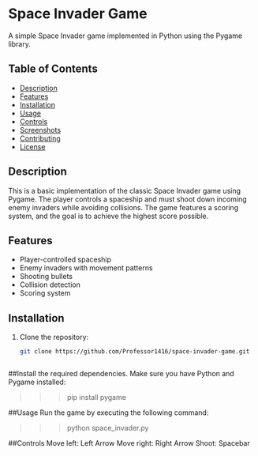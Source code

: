 # Space Invader Game

A simple Space Invader game implemented in Python using the Pygame library.

## Table of Contents
- [Description](#description)
- [Features](#features)
- [Installation](#installation)
- [Usage](#usage)
- [Controls](#controls)
- [Screenshots](#screenshots)
- [Contributing](#contributing)
- [License](#license)

## Description

This is a basic implementation of the classic Space Invader game using Pygame. The player controls a spaceship and must shoot down incoming enemy invaders while avoiding collisions. The game features a scoring system, and the goal is to achieve the highest score possible.

## Features

- Player-controlled spaceship
- Enemy invaders with movement patterns
- Shooting bullets
- Collision detection
- Scoring system

## Installation

1. Clone the repository:

   ```bash
   git clone https://github.com/Professor1416/space-invader-game.git



  ##Install the required dependencies. Make sure you have Python and Pygame installed:
   >>> pip install pygame 


##Usage
Run the game by executing the following command:
   >>> python space_invader.py


##Controls
Move left: Left Arrow
Move right: Right Arrow
Shoot: Spacebar
